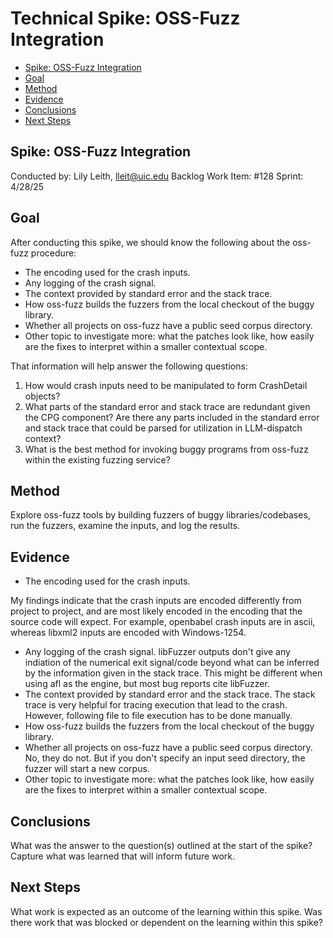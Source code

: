 # Technical Spike: OSS-Fuzz Integration <!-- omit in toc -->

- [Spike: OSS-Fuzz Integration](#spike-spike-name)
- [Goal](#goal)
- [Method](#method)
- [Evidence](#evidence)
- [Conclusions](#conclusions)
- [Next Steps](#next-steps)

## Spike: OSS-Fuzz Integration

Conducted by: Lily Leith, <lleit@uic.edu>
Backlog Work Item: #128
Sprint: 4/28/25

## Goal

After conducting this spike, we should know the following about the oss-fuzz procedure:

- The encoding used for the crash inputs.
- Any logging of the crash signal.
- The context provided by standard error and the stack trace.
- How oss-fuzz builds the fuzzers from the local checkout of the buggy library.
- Whether all projects on oss-fuzz have a public seed corpus directory.
- Other topic to investigate more: what the patches look like, how easily are the fixes to interpret within a smaller contextual scope.

That information will help answer the following questions:

1. How would crash inputs need to be manipulated to form CrashDetail objects?
2. What parts of the standard error and stack trace are redundant given the CPG component? Are there any parts included in the standard error and stack trace that could be parsed for utilization in LLM-dispatch context?
3. What is the best method for invoking buggy programs from oss-fuzz within the existing fuzzing service?

## Method

Explore oss-fuzz tools by building fuzzers of buggy libraries/codebases, run the fuzzers, examine the inputs, and log the results.

## Evidence

- The encoding used for the crash inputs.

My findings indicate that the crash inputs are encoded differently from project to project, and are most likely encoded in the encoding that the source code will expect. For example, openbabel crash inputs are in ascii, whereas libxml2 inputs are encoded with Windows-1254.

- Any logging of the crash signal.
libFuzzer outputs don't give any indiation of the numerical exit signal/code beyond what can be inferred by the information given in the stack trace. This might be different when using afl as the engine, but most bug reports cite libFuzzer.
- The context provided by standard error and the stack trace.
The stack trace is very helpful for tracing execution that lead to the crash. However, following file to file execution has to be done manually.
- How oss-fuzz builds the fuzzers from the local checkout of the buggy library.
- Whether all projects on oss-fuzz have a public seed corpus directory.
No, they do not. But if you don't specify an input seed directory, the fuzzer will start a new corpus. 
- Other topic to investigate more: what the patches look like, how easily are the fixes to interpret within a smaller contextual scope.

## Conclusions

What was the answer to the question(s) outlined at the start of the spike? Capture what was learned that will inform future work.

## Next Steps

What work is expected as an outcome of the learning within this spike. Was there work that was blocked or dependent on the learning within this spike?
